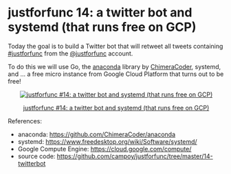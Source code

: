 # justforfunc 14: a twitter bot and systemd (that runs free on GCP)

Today the goal is to build a Twitter bot that will retweet all tweets containing
[#justforfunc](https://twitter.com/search?q=%23justforfunc&src=typd) from the
[@justforfunc](https://twitter.com/justforfunc) account.

To do this we will use Go, the [anaconda](https://github.com/ChimeraCoder/anaconda) library by
[ChimeraCoder](https://twitter.com/ChimeraCoder), systemd, and ... a free micro instance from
Google Cloud Platform that turns out to be free!

<div style="text-align:center">
    <a href="https://www.youtube.com/watch?v=SQeAKSJH4vw&feature=youtu.be&list=PL6">
        <img src="https://img.youtube.com/vi/SQeAKSJH4vw/0.jpg" alt="justforfunc #14: a twitter bot and systemd (that runs free on GCP)">
        <p>justforfunc #14: a twitter bot and systemd (that runs free on GCP)</p>
    </a>
</div>

References:

- anaconda: https://github.com/ChimeraCoder/anaconda
- systemd: https://www.freedesktop.org/wiki/Software/systemd/
- Google Compute Engine: https://cloud.google.com/compute/
- source code: https://github.com/campoy/justforfunc/tree/master/14-twitterbot